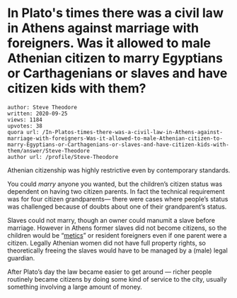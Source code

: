 # In Plato's times there was a civil law in Athens against marriage with foreigners. Was it allowed to male Athenian citizen to marry Egyptians or Carthagenians or slaves and have citizen kids with them?

	author: Steve Theodore
	written: 2020-09-25
	views: 1184
	upvotes: 38
	quora url: /In-Platos-times-there-was-a-civil-law-in-Athens-against-marriage-with-foreigners-Was-it-allowed-to-male-Athenian-citizen-to-marry-Egyptians-or-Carthagenians-or-slaves-and-have-citizen-kids-with-them/answer/Steve-Theodore
	author url: /profile/Steve-Theodore


Athenian citizenship was highly restrictive even by contemporary standards.

You could _marry_  anyone you wanted, but the children’s citizen status was dependent on having two citizen parents. In fact the technical requirement was for four citizen grandparents— there were cases where people’s status was challenged because of doubts about one of their grandparent’s status.

Slaves could not marry, though an owner could manumit a slave before marriage. However in Athens former slaves did not become citizens, so the children would be “[metics](https://www.oxfordreference.com/view/10.1093/oi/authority.20110803100154741)” or resident foreigners even if one parent were a citizen. Legally Athenian women did not have full property rights, so theoretically freeing the slaves would have to be managed by a (male) legal guardian.

After Plato’s day the law became easier to get around — richer people routinely became citizens by doing some kind of service to the city, usually something involving a large amount of money.

